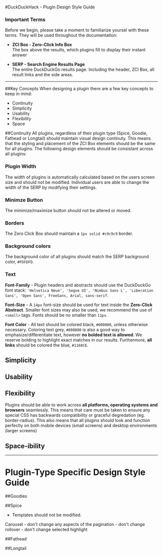 #DuckDuckHack - Plugin Design Style Guide

### Important Terms
Before we begin, please take a moment to familiarize yoursel with these terms. They will be used throughout the documentation:

* **ZCI Box - Zero-Click Info Box**  
    The box above the results, which plugins fill to display their instant answer

* **SERP - Search Engine Results Page**  
    The entire DuckDuckGo results page. Including the header, ZCI Box, all result links and the side areas.

---

##Key Concepts
When designing a plugin there are a few key concepts to keep in mind:

* Continuity
* Simplicity
* Usability
* Flexibility
* Space

##Continuity
All plugins, regardless of their plugin type (Spice, Goodie, Fathead or Longtail) should maintain visual design continuty. This means that the styling and placement of the ZCI Box elements should be the same for all plugins. The following design elements should be consistant across all plugins:

### Plugin Width
The width of plugins is automatically calculated based on the users screen size and should not be modified. Individual users are able to change the width of the SERP by modifying their settings.

### Minimze Button
The minimize/maximize button should not be altered or moved.

### Borders
The Zero Click Box should maintain a `1px solid #c9c9c9` border.

### Background colors
The background color of all plugins should match the SERP background color, `#FDFDFD`. 

### Text

**Font-Family** - Plugin headers and abstracts should use the DuckDuckGo font stack: `'Helvetica Neue', 'Segoe UI', 'Nimbus Sans L', 'Liberation Sans', 'Open Sans', FreeSans, Arial, sans-serif`.

**Font-Size** - A `14px` font-size should be used for text inside the **Zero-Click Abstract**. Smaller font sizes may also be used, we recommend the use of `<small>` tags. Fonts should be no smaller than `11px`.

**Font Color** - All text should be colored black, `#000000`, unless otherwise necessary. Coloring text grey, `#808080` is also a good way to emphasize/differentiate text, however **no bolded text is allowed**. We reserve bolding to highlight exact matches in our results. Furthermore, **all links** should be colored the blue, `#1168CE`.

## Simplicity


## Usability


## Flexibility
Plugins should be able to work across **all platforms, operating systems and browsers** seamlessly. This means that care must be taken to ensure any special CSS has backwards compatibility or graceful degredation (eg. border-radius). This also means that all plugins should look and function perfectly on both mobile devices (small screens) and desktop environments (larger screens)

## Space-ibility

---

# Plugin-Type Specific Design Style Guide
##Goodies

##Spice
- Templates should not be modified.

Carousel
    -  don't change any aspects of the pagination
    -  don't change rollover
    -  don't change selected highlight


##Fathead

##Longtail